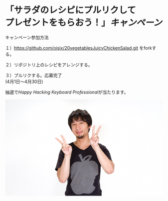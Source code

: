 # 「サラダのレシピにプルリクして<br>プレゼントをもらおう！」*キャンペーン*  

キャンペーン参加方法

１）https://github.com/oisix/20vegetablesJuicyChickenSalad.git をforkする。

２）リポジトリ上のレシピをアレンジする。

３）プルリクする。応募完了  
(4月1日～4月30日)

抽選で*Happy Hacking Keyboard Professional*が当たります。

![喜ぶ当選者](/img/喜ぶ.jpg)
